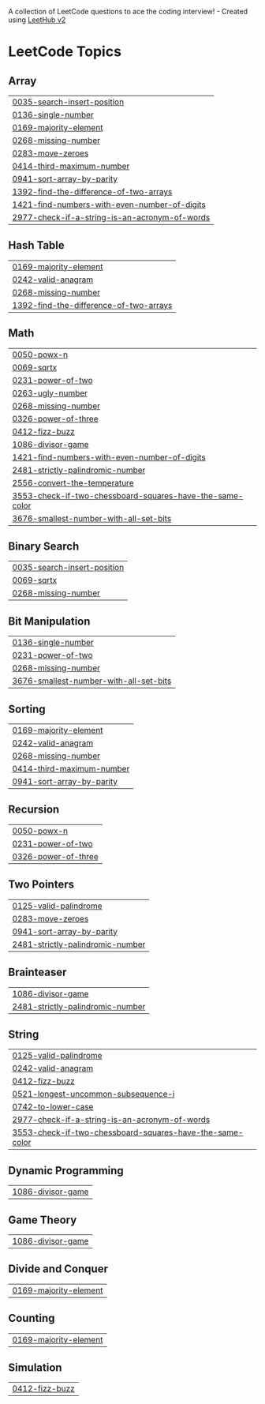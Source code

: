 A collection of LeetCode questions to ace the coding interview! - Created using [LeetHub v2](https://github.com/arunbhardwaj/LeetHub-2.0)
<!---LeetCode Topics Start-->
# LeetCode Topics
## Array
|  |
| ------- |
| [0035-search-insert-position](https://github.com/ajithvraj/LeetCode/tree/master/0035-search-insert-position) |
| [0136-single-number](https://github.com/ajithvraj/LeetCode/tree/master/0136-single-number) |
| [0169-majority-element](https://github.com/ajithvraj/LeetCode/tree/master/0169-majority-element) |
| [0268-missing-number](https://github.com/ajithvraj/LeetCode/tree/master/0268-missing-number) |
| [0283-move-zeroes](https://github.com/ajithvraj/LeetCode/tree/master/0283-move-zeroes) |
| [0414-third-maximum-number](https://github.com/ajithvraj/LeetCode/tree/master/0414-third-maximum-number) |
| [0941-sort-array-by-parity](https://github.com/ajithvraj/LeetCode/tree/master/0941-sort-array-by-parity) |
| [1392-find-the-difference-of-two-arrays](https://github.com/ajithvraj/LeetCode/tree/master/1392-find-the-difference-of-two-arrays) |
| [1421-find-numbers-with-even-number-of-digits](https://github.com/ajithvraj/LeetCode/tree/master/1421-find-numbers-with-even-number-of-digits) |
| [2977-check-if-a-string-is-an-acronym-of-words](https://github.com/ajithvraj/LeetCode/tree/master/2977-check-if-a-string-is-an-acronym-of-words) |
## Hash Table
|  |
| ------- |
| [0169-majority-element](https://github.com/ajithvraj/LeetCode/tree/master/0169-majority-element) |
| [0242-valid-anagram](https://github.com/ajithvraj/LeetCode/tree/master/0242-valid-anagram) |
| [0268-missing-number](https://github.com/ajithvraj/LeetCode/tree/master/0268-missing-number) |
| [1392-find-the-difference-of-two-arrays](https://github.com/ajithvraj/LeetCode/tree/master/1392-find-the-difference-of-two-arrays) |
## Math
|  |
| ------- |
| [0050-powx-n](https://github.com/ajithvraj/LeetCode/tree/master/0050-powx-n) |
| [0069-sqrtx](https://github.com/ajithvraj/LeetCode/tree/master/0069-sqrtx) |
| [0231-power-of-two](https://github.com/ajithvraj/LeetCode/tree/master/0231-power-of-two) |
| [0263-ugly-number](https://github.com/ajithvraj/LeetCode/tree/master/0263-ugly-number) |
| [0268-missing-number](https://github.com/ajithvraj/LeetCode/tree/master/0268-missing-number) |
| [0326-power-of-three](https://github.com/ajithvraj/LeetCode/tree/master/0326-power-of-three) |
| [0412-fizz-buzz](https://github.com/ajithvraj/LeetCode/tree/master/0412-fizz-buzz) |
| [1086-divisor-game](https://github.com/ajithvraj/LeetCode/tree/master/1086-divisor-game) |
| [1421-find-numbers-with-even-number-of-digits](https://github.com/ajithvraj/LeetCode/tree/master/1421-find-numbers-with-even-number-of-digits) |
| [2481-strictly-palindromic-number](https://github.com/ajithvraj/LeetCode/tree/master/2481-strictly-palindromic-number) |
| [2556-convert-the-temperature](https://github.com/ajithvraj/LeetCode/tree/master/2556-convert-the-temperature) |
| [3553-check-if-two-chessboard-squares-have-the-same-color](https://github.com/ajithvraj/LeetCode/tree/master/3553-check-if-two-chessboard-squares-have-the-same-color) |
| [3676-smallest-number-with-all-set-bits](https://github.com/ajithvraj/LeetCode/tree/master/3676-smallest-number-with-all-set-bits) |
## Binary Search
|  |
| ------- |
| [0035-search-insert-position](https://github.com/ajithvraj/LeetCode/tree/master/0035-search-insert-position) |
| [0069-sqrtx](https://github.com/ajithvraj/LeetCode/tree/master/0069-sqrtx) |
| [0268-missing-number](https://github.com/ajithvraj/LeetCode/tree/master/0268-missing-number) |
## Bit Manipulation
|  |
| ------- |
| [0136-single-number](https://github.com/ajithvraj/LeetCode/tree/master/0136-single-number) |
| [0231-power-of-two](https://github.com/ajithvraj/LeetCode/tree/master/0231-power-of-two) |
| [0268-missing-number](https://github.com/ajithvraj/LeetCode/tree/master/0268-missing-number) |
| [3676-smallest-number-with-all-set-bits](https://github.com/ajithvraj/LeetCode/tree/master/3676-smallest-number-with-all-set-bits) |
## Sorting
|  |
| ------- |
| [0169-majority-element](https://github.com/ajithvraj/LeetCode/tree/master/0169-majority-element) |
| [0242-valid-anagram](https://github.com/ajithvraj/LeetCode/tree/master/0242-valid-anagram) |
| [0268-missing-number](https://github.com/ajithvraj/LeetCode/tree/master/0268-missing-number) |
| [0414-third-maximum-number](https://github.com/ajithvraj/LeetCode/tree/master/0414-third-maximum-number) |
| [0941-sort-array-by-parity](https://github.com/ajithvraj/LeetCode/tree/master/0941-sort-array-by-parity) |
## Recursion
|  |
| ------- |
| [0050-powx-n](https://github.com/ajithvraj/LeetCode/tree/master/0050-powx-n) |
| [0231-power-of-two](https://github.com/ajithvraj/LeetCode/tree/master/0231-power-of-two) |
| [0326-power-of-three](https://github.com/ajithvraj/LeetCode/tree/master/0326-power-of-three) |
## Two Pointers
|  |
| ------- |
| [0125-valid-palindrome](https://github.com/ajithvraj/LeetCode/tree/master/0125-valid-palindrome) |
| [0283-move-zeroes](https://github.com/ajithvraj/LeetCode/tree/master/0283-move-zeroes) |
| [0941-sort-array-by-parity](https://github.com/ajithvraj/LeetCode/tree/master/0941-sort-array-by-parity) |
| [2481-strictly-palindromic-number](https://github.com/ajithvraj/LeetCode/tree/master/2481-strictly-palindromic-number) |
## Brainteaser
|  |
| ------- |
| [1086-divisor-game](https://github.com/ajithvraj/LeetCode/tree/master/1086-divisor-game) |
| [2481-strictly-palindromic-number](https://github.com/ajithvraj/LeetCode/tree/master/2481-strictly-palindromic-number) |
## String
|  |
| ------- |
| [0125-valid-palindrome](https://github.com/ajithvraj/LeetCode/tree/master/0125-valid-palindrome) |
| [0242-valid-anagram](https://github.com/ajithvraj/LeetCode/tree/master/0242-valid-anagram) |
| [0412-fizz-buzz](https://github.com/ajithvraj/LeetCode/tree/master/0412-fizz-buzz) |
| [0521-longest-uncommon-subsequence-i](https://github.com/ajithvraj/LeetCode/tree/master/0521-longest-uncommon-subsequence-i) |
| [0742-to-lower-case](https://github.com/ajithvraj/LeetCode/tree/master/0742-to-lower-case) |
| [2977-check-if-a-string-is-an-acronym-of-words](https://github.com/ajithvraj/LeetCode/tree/master/2977-check-if-a-string-is-an-acronym-of-words) |
| [3553-check-if-two-chessboard-squares-have-the-same-color](https://github.com/ajithvraj/LeetCode/tree/master/3553-check-if-two-chessboard-squares-have-the-same-color) |
## Dynamic Programming
|  |
| ------- |
| [1086-divisor-game](https://github.com/ajithvraj/LeetCode/tree/master/1086-divisor-game) |
## Game Theory
|  |
| ------- |
| [1086-divisor-game](https://github.com/ajithvraj/LeetCode/tree/master/1086-divisor-game) |
## Divide and Conquer
|  |
| ------- |
| [0169-majority-element](https://github.com/ajithvraj/LeetCode/tree/master/0169-majority-element) |
## Counting
|  |
| ------- |
| [0169-majority-element](https://github.com/ajithvraj/LeetCode/tree/master/0169-majority-element) |
## Simulation
|  |
| ------- |
| [0412-fizz-buzz](https://github.com/ajithvraj/LeetCode/tree/master/0412-fizz-buzz) |
<!---LeetCode Topics End-->
